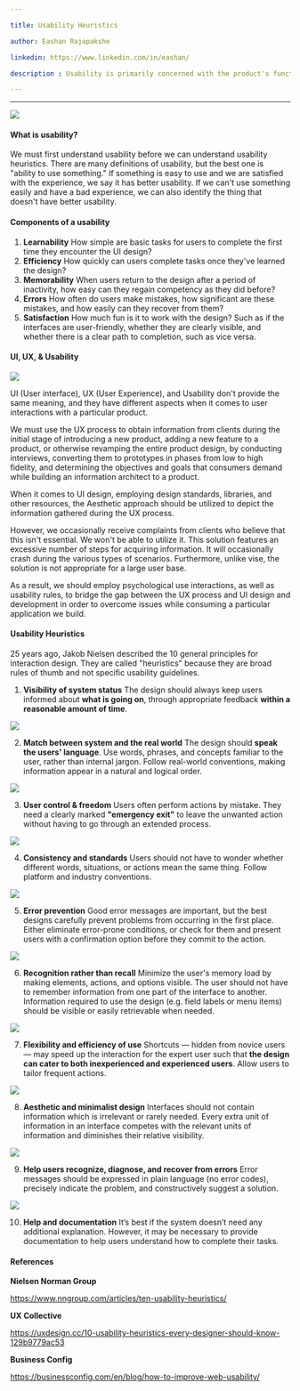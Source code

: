 ```yaml
---

title: Usability Heuristics

author: Eashan Rajapakshe

linkedin: https://www.linkedin.com/in/eashan/

description : Usability is primarily concerned with the product's functionality, but it also relates to the extent to which products are effective, simple to use, simple to learn, efficient, with fewer mistakes, and pleasant to consumers. Let's learn more about how to use Usability Heuristics to increase usability in a certain software product.

---
```

___

<img src="/img/banner.png"/> 

#### **What is usability?**

We must first understand usability before we can understand usability heuristics. There are many definitions of usability, but the best one is "ability to use something." If something is easy to use and we are satisfied with the experience, we say it has better usability. If we can't use something easily and have a bad experience, we can also identify the thing that doesn't have better usability.

#### **Components of a usability**

1.	**Learnability**
How simple are basic tasks for users to complete the first time they encounter the UI design?
2.	**Efficiency**
    How quickly can users complete tasks once they've learned the design?
3.	**Memorability**
When users return to the design after a period of inactivity, how easy can they regain competency as they did before?
4.	**Errors**
How often do users make mistakes, how significant are these mistakes, and how easily can they recover from them?
5. **Satisfaction**
How much fun is it to work with the design? Such as if the interfaces are user-friendly, whether they are clearly visible, and whether there is a clear path to completion, such as vice versa.

#### **UI, UX, & Usability**
<img src="/img/UX_UI_Usability.png"/> 

UI (User interface), UX (User Experience), and Usability don't provide the same meaning, and they have different aspects when it comes to user interactions with a particular product. 

We must use the UX process to obtain information from clients during the initial stage of introducing a new product, adding a new feature to a product, or otherwise revamping the entire product design, by conducting interviews, converting them to prototypes in phases from low to high fidelity, and determining the objectives and goals that consumers demand while building an information architect to a product.

When it comes to UI design, employing design standards, libraries, and other resources, the Aesthetic approach should be utilized to depict the information gathered during the UX process.

However, we occasionally receive complaints from clients who believe that this isn't essential. We won't be able to utilize it. This solution features an excessive number of steps for acquiring information. It will occasionally crash during the various types of scenarios. Furthermore, unlike vise, the solution is not appropriate for a large user base.

As a result, we should employ psychological use interactions, as well as usability rules, to bridge the gap between the UX process and UI design and development in order to overcome issues while consuming a particular application we build.

#### **Usability Heuristics**
25 years ago, Jakob Nielsen described the 10 general principles for interaction design. They are called "heuristics" because they are broad rules of thumb and not specific usability guidelines.

01.	**Visibility of system status**
The design should always keep users informed about **what is going on**, through appropriate feedback **within a reasonable amount of time**.

<img src="/img/uxp_1.png"/> 

02. **Match between system and the real world**
The design should **speak the users' language**. Use words, phrases, and concepts familiar to the user, rather than internal jargon. Follow real-world conventions, making information appear in a natural and logical order.

<img src="/img/uxp_2.png"/> 

03. **User control & freedom**
Users often perform actions by mistake. They need a clearly marked 
****"emergency exit"**** to leave the unwanted action without having to go through an extended process.

<img src="/img/uxp_3.png"/> 

04. **Consistency and standards**
Users should not have to wonder whether different words, situations, or actions mean the same thing. Follow platform and industry conventions. 

<img src="/img/uxp_4.png"/> 

05.  **Error prevention**
Good error messages are important, but the best designs carefully prevent problems from occurring in the first place. Either eliminate error-prone conditions, or check for them and present users with a confirmation option before they commit to the action.

<img src="/img/uxp_5.png"/> 

06. **Recognition rather than recall**
Minimize the user's memory load by making elements, actions, and options visible. The user should not have to remember information from one part of the interface to another. Information required to use the design (e.g. field labels or menu items) should be visible or easily retrievable when needed.

<img src="/img/uxp_6.png"/> 

07.  **Flexibility and efficiency of use**
Shortcuts — hidden from novice users — may speed up the interaction for the expert user such that **the design can cater to both inexperienced and experienced users**. Allow users to tailor frequent actions.

<img src="/img/uxp_7.png"/> 

08.  **Aesthetic and minimalist design**
Interfaces should not contain information which is irrelevant or rarely needed. Every extra unit of information in an interface competes with the relevant units of information and diminishes their relative visibility.

<img src="/img/uxp_8.png"/> 

09.  **Help users recognize, diagnose, and recover from errors**
Error messages should be expressed in plain language (no error codes), precisely indicate the problem, and constructively suggest a solution.

<img src="/img/uxp_9.png"/> 

10. **Help and documentation**
It’s best if the system doesn’t need any additional explanation. However, it may be necessary to provide documentation to help users understand how to complete their tasks.

#### **References**

**Nielsen Norman Group**  

https://www.nngroup.com/articles/ten-usability-heuristics/ 

**UX Collective** 

https://uxdesign.cc/10-usability-heuristics-every-designer-should-know-129b9779ac53

**Business Config** 

https://businessconfig.com/en/blog/how-to-improve-web-usability/ 


